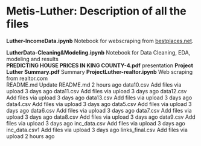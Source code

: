 # Metis-Luther: Description of all the files

**Luther-IncomeData.ipynb**	Notebook for webscraping from [bestplaces.net](https://www.bestplaces.net/find/zip.aspx?st=Washington&county=53033). 


**LutherData-Cleaning&Modeling.ipynb**	Notebook for Data Cleaning, EDA, modeling and results	  
**PREDICTING HOUSE PRICES IN KING COUNTY-4.pdf**	presentation
**Project Luther Summary.pdf**	Summary	
**ProjectLuther-realtor.ipynb**	Web scraping from realtor.com	
README.md	Update README.md	2 hours ago
data10.csv	Add files via upload	3 days ago
data11.csv	Add files via upload	3 days ago
data12.csv	Add files via upload	3 days ago
data13.csv	Add files via upload	3 days ago
data4.csv	Add files via upload	3 days ago
data5.csv	Add files via upload	3 days ago
data6.csv	Add files via upload	3 days ago
data7.csv	Add files via upload	3 days ago
data8.csv	Add files via upload	3 days ago
data9.csv	Add files via upload	3 days ago
inc_data.csv	Add files via upload	3 days ago
inc_data.csv1	Add files via upload	3 days ago
links_final.csv	Add files via upload	2 hours ago


